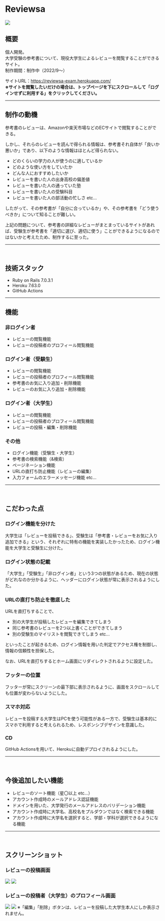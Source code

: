# Reviewsa
<img src="https://user-images.githubusercontent.com/70557787/192438298-8fe3a089-96ca-4bed-a420-8a7ef6d3d25b.png">

## 概要
個人開発。<br>
大学受験の参考書について、現役大学生によるレビューを閲覧することができるサイト。<br>
制作期間：制作中（2022/9～）<br>

サイトURL：https://reviewsa-exam.herokuapp.com/<br>
**※サイトを閲覧したいだけの場合は、トップページを下にスクロールして「ログインせずに利用する」をクリックしてください。**
<hr>

## 制作の動機
参考書のレビューは、Amazonや楽天市場などのECサイトで閲覧することができる。<br>

しかし、それらのレビューを読んで得られる情報は、参考書それ自体が「良いか悪いか」であり、以下のような情報はほとんど得られない。

- どのくらいの学力の人が使うのに適しているか
- どのような使い方をしていたか
- どんな人におすすめしたいか
- レビューを書いた人の出身高校の偏差値
- レビューを書いた人の通っていた塾
- レビューを書いた人の受験科目
- レビューを書いた人の部活動の忙しさ etc...

したがって、その参考書が「自分に合っているか」や、その参考書を「どう使うべきか」について知ることが難しい。<br>

上記の問題について、参考書の詳細なレビューがまとまっているサイトがあれば、受験生が参考書を「適切に選び、適切に使う」ことができるようになるのではないかと考えたため、制作するに至った。
<hr><br>

## 技術スタック
- Ruby on Rails 7.0.3.1
- Heroku 7.63.0
- GitHub Actions
<hr>

## 機能
### 非ログイン者
- レビューの閲覧機能
- レビューの投稿者のプロフィール閲覧機能

### ログイン者（受験生）
- レビューの閲覧機能
- レビューの投稿者のプロフィール閲覧機能
- 参考書のお気に入り追加・削除機能
- レビューのお気に入り追加・削除機能

### ログイン者（大学生）
- レビューの閲覧機能
- レビューの投稿者のプロフィール閲覧機能
- レビューの投稿・編集・削除機能

### その他
- ログイン機能（受験生・大学生）
- 参考書の検索機能（&検索）
- ページネーション機能
- URLの直打ち防止機能（レビューの編集）
- 入力フォームのエラーメッセージ機能 etc...
<hr><br>

## こだわった点
### ログイン機能を分けた
大学生は「レビューを投稿できる」、受験生は「参考書・レビューをお気に入り追加できる」という、それぞれに特有の機能を実装したかったため、ログイン機能を大学生と受験生に分けた。

### ログイン状態の記載
「大学生」「受験生」「非ログイン者」という3つの状態があるため、現在の状態がどれなのか分かるように、ヘッダーにログイン状態が常に表示されるようにした。

### URLの直打ち防止を徹底した
URLを直打ちすることで、<br>

- 別の大学生が投稿したレビューを編集できてしまう
- 同じ参考書のレビューを2つ以上書くことができてしまう
- 別の受験生のマイリストを閲覧できてしまう etc...

といったことが起きるため、ログイン情報を用いた判定でアクセス権を制御し、情報の信頼性を担保した。<br>

なお、URLを直打ちするとホーム画面にリダイレクトされるように設定した。

### フッターの位置
フッターが常にスクリーンの最下部に表示されるように、画面をスクロールしても位置が変わらないようにした。

### スマホ対応
レビューを投稿する大学生はPCを使う可能性がある一方で、受験生は基本的にスマホで利用すると考えられるため、レスポンシブデザインを意識した。

### CD
GitHub Actionsを用いて、Herokuに自動デプロイされるようにした。
<hr><br>

## 今後追加したい機能
- レビューのソート機能（星〇以上 etc...）
- アカウント作成時のメールアドレス認証機能
- ドメインを用いた、大学発行のメールアドレスのバリデーション機能
- アカウント作成時に大学名、高校名をプルダウンではなく検索できる機能
- アカウント作成時に大学名を選択すると、学部・学科が選択できるようになる機能
<hr><br>

## スクリーンショット
### レビューの投稿画面
<img src="https://user-images.githubusercontent.com/70557787/192693275-72d3886d-7a54-4d42-8dfe-996686d5f3c1.png">
<img src="https://user-images.githubusercontent.com/70557787/192693366-2f498d75-e127-4ed7-9f54-69cb298e35d9.png">
<br>

### レビューの投稿者（大学生）のプロフィール画面
<img src="https://user-images.githubusercontent.com/70557787/192445726-6b564c75-4897-46f2-8c5b-911c155fae89.png">
<img src="https://user-images.githubusercontent.com/70557787/192445886-74094eaf-937f-419a-90ad-c31e73b2ca32.png">
※「編集」「削除」ボタンは、レビューを投稿した大学生本人にしか表示されません。
